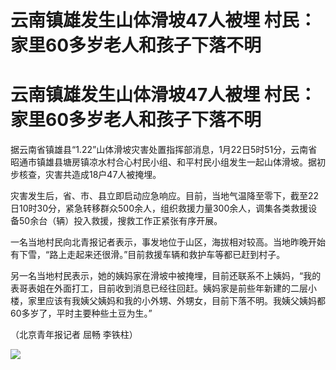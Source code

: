 # 云南镇雄发生山体滑坡47人被埋 村民：家里60多岁老人和孩子下落不明

# 云南镇雄发生山体滑坡47人被埋 村民：家里60多岁老人和孩子下落不明

据云南省镇雄县“1.22”山体滑坡灾害处置指挥部消息，1月22日5时51分，云南省昭通市镇雄县塘房镇凉水村合心村民小组、和平村民小组发生一起山体滑坡。据初步核查，灾害共造成18户47人被掩埋。

灾害发生后，省、市、县立即启动应急响应。目前，当地气温降至零下，截至22日10时30分，紧急转移群众500余人，组织救援力量300余人，调集各类救援设备50余台（辆）投入救援，搜救工作正紧张有序开展。

一名当地村民向北青报记者表示，事发地位于山区，海拔相对较高。当地昨晚开始有下雪，“路上走起来还很滑。”目前救援车辆和救护车等都已赶到村子。

另一名当地村民表示，她的姨妈家在滑坡中被掩埋，目前还联系不上姨妈，“我的表哥表姐在外面打工，目前收到消息已经往回赶。姨妈家是前些年新建的二层小楼，家里应该有我姨父姨妈和我的小外甥、外甥女，目前下落不明。我姨父姨妈都60多岁了，平时主要种些土豆为生。”

（北京青年报记者 屈畅 李铁柱）

![](https://inews.gtimg.com/om_bt/OGUMjj127oMtOh0ur8AeWRxZhR0DKdSdFYIpK9Sw1jyNYAA/1000)


